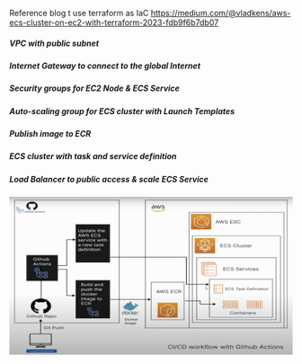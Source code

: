 Reference blog t use terraform as IaC
https://medium.com/@vladkens/aws-ecs-cluster-on-ec2-with-terraform-2023-fdb9f6b7db07

<h5>VPC with public subnet</h5>
<h5>Internet Gateway to connect to the global Internet</h5>
<h5>Security groups for EC2 Node & ECS Service</h5>
<h5>Auto-scaling group for ECS cluster with Launch Templates</h5>
<h5>Publish image to ECR</h5>
<h5>ECS cluster with task and service definition</h5>
<h5>Load Balancer to public access & scale ECS Service</h5>

![Local Image](infra_creation_ecs.png)
